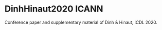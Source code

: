 # DinhHinaut2020 ICANN
Conference paper and supplementary material of Dinh &amp; Hinaut, ICDL 2020.
